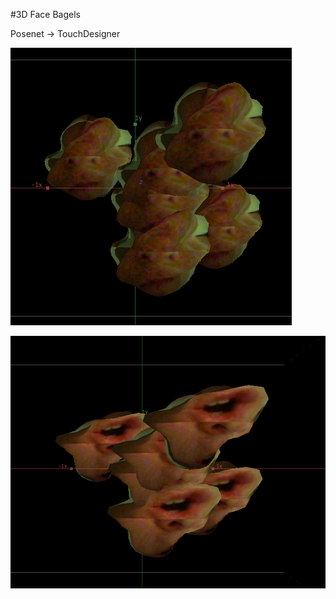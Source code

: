 #3D Face Bagels

Posenet -> TouchDesigner

![alt text](https://github.com/mross1080/3D-Face-Bagels/blob/master/bagel1.png "Logo Title Text 1")

![alt text](https://github.com/mross1080/3D-Face-Bagels/blob/master/bagel2.png "Logo Title Text 1")
